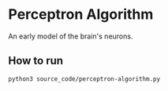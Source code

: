 # Perceptron Algorithm
An early model of the brain's neurons.

## How to run

```
python3 source_code/perceptron-algorithm.py
```